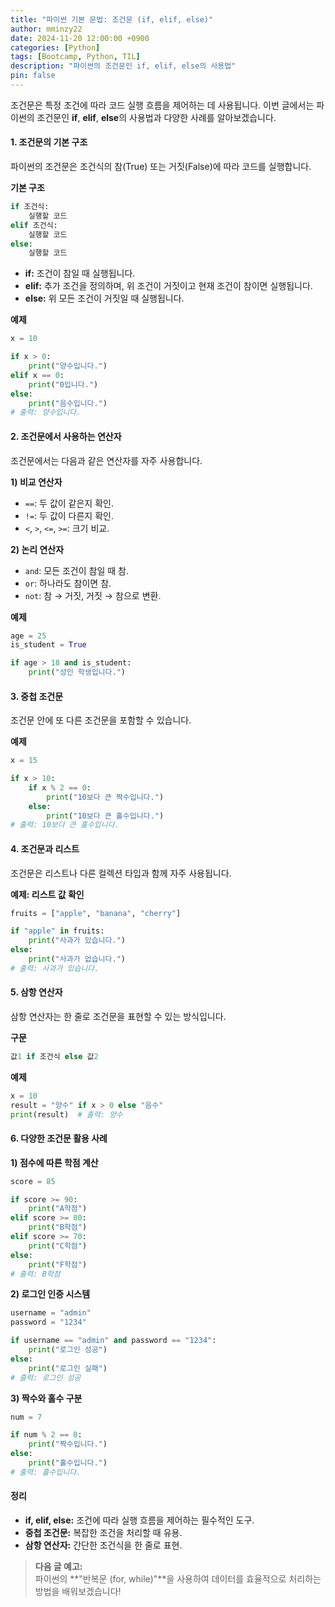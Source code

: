 ```yaml
---
title: "파이썬 기본 문법: 조건문 (if, elif, else)"
author: mminzy22
date: 2024-11-20 12:00:00 +0900
categories: [Python]
tags: [Bootcamp, Python, TIL]
description: "파이썬의 조건문인 if, elif, else의 사용법"
pin: false
---
```



조건문은 특정 조건에 따라 코드 실행 흐름을 제어하는 데 사용됩니다. 이번 글에서는 파이썬의 조건문인 **if**, **elif**, **else**의 사용법과 다양한 사례를 알아보겠습니다.


#### 1. 조건문의 기본 구조

파이썬의 조건문은 조건식의 참(True) 또는 거짓(False)에 따라 코드를 실행합니다.

**기본 구조**
```python
if 조건식:
    실행할 코드
elif 조건식:
    실행할 코드
else:
    실행할 코드
```

- **if:** 조건이 참일 때 실행됩니다.
- **elif:** 추가 조건을 정의하며, 위 조건이 거짓이고 현재 조건이 참이면 실행됩니다.
- **else:** 위 모든 조건이 거짓일 때 실행됩니다.

**예제**
```python
x = 10

if x > 0:
    print("양수입니다.")
elif x == 0:
    print("0입니다.")
else:
    print("음수입니다.")
# 출력: 양수입니다.
```


#### 2. 조건문에서 사용하는 연산자

조건문에서는 다음과 같은 연산자를 자주 사용합니다.

**1) 비교 연산자**
- `==`: 두 값이 같은지 확인.
- `!=`: 두 값이 다른지 확인.
- `<`, `>`, `<=`, `>=`: 크기 비교.

**2) 논리 연산자**
- `and`: 모든 조건이 참일 때 참.
- `or`: 하나라도 참이면 참.
- `not`: 참 → 거짓, 거짓 → 참으로 변환.

**예제**
```python
age = 25
is_student = True

if age > 18 and is_student:
    print("성인 학생입니다.")
```


#### 3. 중첩 조건문

조건문 안에 또 다른 조건문을 포함할 수 있습니다.

**예제**
```python
x = 15

if x > 10:
    if x % 2 == 0:
        print("10보다 큰 짝수입니다.")
    else:
        print("10보다 큰 홀수입니다.")
# 출력: 10보다 큰 홀수입니다.
```


#### 4. 조건문과 리스트

조건문은 리스트나 다른 컬렉션 타입과 함께 자주 사용됩니다.

**예제: 리스트 값 확인**
```python
fruits = ["apple", "banana", "cherry"]

if "apple" in fruits:
    print("사과가 있습니다.")
else:
    print("사과가 없습니다.")
# 출력: 사과가 있습니다.
```


#### 5. 삼항 연산자

삼항 연산자는 한 줄로 조건문을 표현할 수 있는 방식입니다.

**구문**
```python
값1 if 조건식 else 값2
```

**예제**
```python
x = 10
result = "양수" if x > 0 else "음수"
print(result)  # 출력: 양수
```


#### 6. 다양한 조건문 활용 사례

**1) 점수에 따른 학점 계산**
```python
score = 85

if score >= 90:
    print("A학점")
elif score >= 80:
    print("B학점")
elif score >= 70:
    print("C학점")
else:
    print("F학점")
# 출력: B학점
```

**2) 로그인 인증 시스템**
```python
username = "admin"
password = "1234"

if username == "admin" and password == "1234":
    print("로그인 성공")
else:
    print("로그인 실패")
# 출력: 로그인 성공
```

**3) 짝수와 홀수 구분**
```python
num = 7

if num % 2 == 0:
    print("짝수입니다.")
else:
    print("홀수입니다.")
# 출력: 홀수입니다.
```


#### 정리

- **if, elif, else:** 조건에 따라 실행 흐름을 제어하는 필수적인 도구.
- **중첩 조건문:** 복잡한 조건을 처리할 때 유용.
- **삼항 연산자:** 간단한 조건식을 한 줄로 표현.

> **다음 글 예고:**  
> 파이썬의 **"반복문 (for, while)"**을 사용하여 데이터를 효율적으로 처리하는 방법을 배워보겠습니다!
